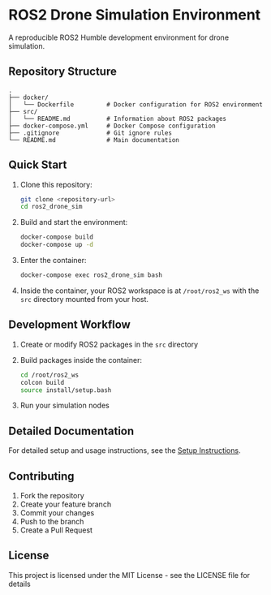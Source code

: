 # ROS2 Drone Simulation Environment

A reproducible ROS2 Humble development environment for drone simulation.

## Repository Structure

```
.
├── docker/
│   └── Dockerfile         # Docker configuration for ROS2 environment
├── src/
│   └── README.md          # Information about ROS2 packages
├── docker-compose.yml     # Docker Compose configuration
├── .gitignore             # Git ignore rules
└── README.md              # Main documentation
```

## Quick Start

1. Clone this repository:
   ```bash
   git clone <repository-url>
   cd ros2_drone_sim
   ```

2. Build and start the environment:
   ```bash
   docker-compose build
   docker-compose up -d
   ```

3. Enter the container:
   ```bash
   docker-compose exec ros2_drone_sim bash
   ```

4. Inside the container, your ROS2 workspace is at `/root/ros2_ws` with the `src` directory mounted from your host.

## Development Workflow

1. Create or modify ROS2 packages in the `src` directory
2. Build packages inside the container:
   ```bash
   cd /root/ros2_ws
   colcon build
   source install/setup.bash
   ```

3. Run your simulation nodes

## Detailed Documentation

For detailed setup and usage instructions, see the [Setup Instructions](SETUP.md).

## Contributing

1. Fork the repository
2. Create your feature branch
3. Commit your changes
4. Push to the branch
5. Create a Pull Request

## License

This project is licensed under the MIT License - see the LICENSE file for details

